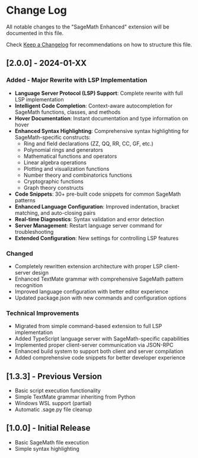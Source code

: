 # Change Log

All notable changes to the "SageMath Enhanced" extension will be documented in this file.

Check [Keep a Changelog](http://keepachangelog.com/) for recommendations on how to structure this file.

## [2.0.0] - 2024-01-XX

### Added - Major Rewrite with LSP Implementation

- **Language Server Protocol (LSP) Support**: Complete rewrite with full LSP implementation
- **Intelligent Code Completion**: Context-aware autocompletion for SageMath functions, classes, and methods
- **Hover Documentation**: Instant documentation and type information on hover
- **Enhanced Syntax Highlighting**: Comprehensive syntax highlighting for SageMath-specific constructs:
  - Ring and field declarations (ZZ, QQ, RR, CC, GF, etc.)
  - Polynomial rings and generators
  - Mathematical functions and operators
  - Linear algebra operations
  - Plotting and visualization functions
  - Number theory and combinatorics functions
  - Cryptographic functions
  - Graph theory constructs
- **Code Snippets**: 30+ pre-built code snippets for common SageMath patterns
- **Enhanced Language Configuration**: Improved indentation, bracket matching, and auto-closing pairs
- **Real-time Diagnostics**: Syntax validation and error detection
- **Server Management**: Restart language server command for troubleshooting
- **Extended Configuration**: New settings for controlling LSP features

### Changed

- Completely rewritten extension architecture with proper LSP client-server design
- Enhanced TextMate grammar with comprehensive SageMath pattern recognition
- Improved language configuration with better editor experience
- Updated package.json with new commands and configuration options

### Technical Improvements

- Migrated from simple command-based extension to full LSP implementation
- Added TypeScript language server with SageMath-specific capabilities
- Implemented proper client-server communication via JSON-RPC
- Enhanced build system to support both client and server compilation
- Added comprehensive code snippets for better developer experience

## [1.3.3] - Previous Version

- Basic script execution functionality
- Simple TextMate grammar inheriting from Python
- Windows WSL support (partial)
- Automatic .sage.py file cleanup

## [1.0.0] - Initial Release

- Basic SageMath file execution
- Simple syntax highlighting